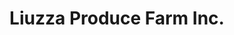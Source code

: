 ---
title: "Liuzza Produce Farm Inc."
url: /independence/liuzza-produce-farm-inc/
shop: Großhandel
---